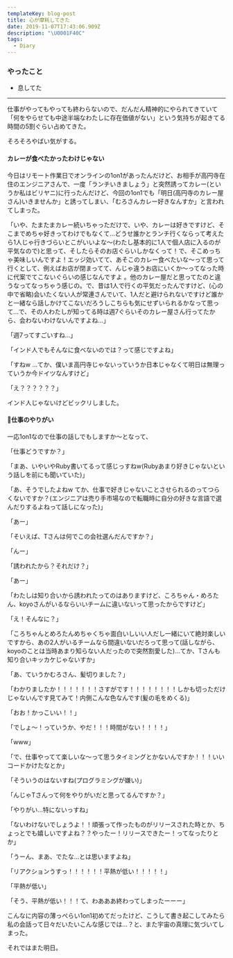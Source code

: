 ```yaml
---
templateKey: blog-post
title: 心が摩耗してきた
date: 2019-11-07T17:43:06.909Z
description: "\U0001F40C"
tags:
  - Diary
---
```

### やったこと

* 息してた

------

仕事がやってもやっても終わらないので、だんだん精神的にやられてきていて「何をやらせても中途半端なわたしに存在価値がない」という気持ちが起きてる時間の5割ぐらい占めてきた。

そろそろやばい気がする。

#### カレーが食べたかったわけじゃない

今日はリモート作業日でオンラインの1on1があったんだけど、お相手が高円寺在住のエンジニアさんで、一度「ランチいきましょう」と突然誘ってカレー(というか私はビリヤニ)に行ったんだけど、今回の1on1でも「明日(高円寺のカレー屋さん)いきませんか」と誘ってしまい、「むろさんカレー好きなんすか」と言われてしまった。

「いや、たまたまカレー続いちゃっただけで、いや、カレーは好きですけど、そこまでめちゃ好きってわけでもなくて…どうせ誰かとランチ行くならって考えたら1人じゃ行きづらいとこがいいよな〜(わたし基本的に1人で個人店に入るのが平気なので)と思って、そしたらそのお店ぐらいしかなくって！で、そこめっちゃ美味しいんですよ！エッジ効いてて、あそこのカレー食べたいな〜って思って行くとして、例えばお店が閉まってて、んじゃ違うお店にいくか〜ってなった時に代案でてこないぐらいの感じなんですよ。他のカレー屋だと思ってたのと違うなってなっちゃう感じの。で、昔は1人で行くの平気だったんですけど、(心の中で省略)会いたくない人が常連さんでいて、1人だと避けられないですけど誰かと一緒なら話しかけてこないだろうしこちらも気にせずいられるかなって思って…で、その人わたしが知ってる時は週7ぐらいそのカレー屋さん行ってたから、会わないわけないんですよね…」

「週7ってすごいすね…」

「インド人でもそんなに食べないのでは？って感じですよね」

「すねw …てか、僕いま高円寺じゃないっていうか日本じゃなくて明日は無理っていうか今ドイツなんすけど」

「え？？？？？？」

インド人じゃないけどビックリしました。

#### 仕事のやりがい

一応1on1なので仕事の話しでもしますか〜となって、

「仕事どうですか？」

「まあ、いやいやRuby書いてるって感じっすねw(Rubyあまり好きじゃないという話しを前にも聞いていた)」

「あ、そうでしたよねw てか、仕事で好きじゃないことさせられるのってつらくないですか？(エンジニアは売り手市場なので転職時に自分の好きな言語で選んだりするよねって話しになった)」

「あー」

「そいえば、Tさんは何でこの会社選んだんですか？」

「んー」

「誘われたから？それだけ？」

「あー」

「わたしは知り合いから誘われたってのはありますけど、ころちゃん・めろたん、koyoさんがいるならいいチームに違いないって思ったからですけど」

「え！そんなに？」

「ころちゃんとめろたんめちゃくちゃ面白いしいい人だし一緒にいて絶対楽しいですから、あの2人がいるチームなら間違いないだろって思って(話しながら、koyoのことは当時あまり知らない人だったので突然割愛した)…てか、Tさんも知り合いキッカケじゃないすか」

「あ、ていうかむろさん、髪切りました？」

「わかりましたか！！！！！！！さすがです！！！！！！！！しかも切っただけじゃないんです見てみて！内側こんな色なんです(髪の毛をめくる)」

「おお！かっこいい！！」

「でしょ〜！っていうか、やだ！！！時間がない！！！！」

「www」

「で、仕事やってて楽しいな〜って思うタイミングとかないんですか！！！いいコードかけたなとか」

「そういうのはないすね(プログラミングが嫌い)」

「んじゃTさんって何をやりがいだと思ってるんですか？」

「やりがい…特にないっすね」

「ないわけないでしょうよ！！頑張って作ったものがリリースされた時とか、ちょっとでも嬉しいですよね？？やったー！リリースできたー！ってなったりとか」

「うーん、まあ、でたな…とは思いますよね」

「リアクションうすっ！！！！！！平熱が低い！！！！！」

「平熱が低い」


「そう、平熱が低い！！！て、わあああ終わってしまったーーー」


こんなに内容の薄っぺらい1on1初めてだったけど、こうして書き起こしてみたら私の会話って日々だいたいこんな感じでは…？と、また宇宙の真理に気づいてしまった。


それではまた明日。
